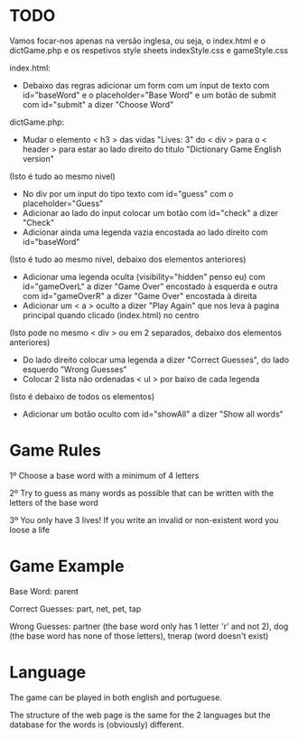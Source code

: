 # TODO
Vamos focar-nos apenas na versão inglesa, ou seja, o index.html e o dictGame.php e os respetivos style sheets indexStyle.css e gameStyle.css

index.html: 
- Debaixo das regras adicionar um form com um input de texto com id="baseWord" e o placeholder="Base Word" e um botão de submit com id="submit" a dizer "Choose Word"

dictGame.php: 
- Mudar o elemento < h3 > das vidas "Lives: 3" do < div > para o < header > para estar ao lado direito do titulo "Dictionary Game English version"

(Isto é tudo ao mesmo nivel)
- No div por um input do tipo texto com id="guess" com o placeholder="Guess"
- Adicionar ao lado do input colocar um botão com id="check" a dizer "Check"
- Adicionar ainda uma legenda vazia encostada ao lado direito com id="baseWord"

(Isto é tudo ao mesmo nivel, debaixo dos elementos anteriores)
- Adicionar uma legenda oculta (visibility="hidden" penso eu) com id="gameOverL" a dizer "Game Over" encostado à esquerda e outra com id="gameOverR" a dizer "Game Over" encostada à direita
- Adicionar um < a > oculto a dizer "Play Again" que nos leva à pagina principal quando clicado (index.html) no centro
 
(Isto pode no mesmo < div > ou em 2 separados, debaixo dos elementos anteriores) 
- Do lado direito colocar uma legenda a dizer "Correct Guesses", do lado esquerdo "Wrong Guesses"
- Colocar 2 lista não ordenadas < ul > por baixo de cada legenda
  
(Isto é debaixo de todos os elementos)
- Adicionar um botão oculto com id="showAll" a dizer "Show all words"


# Game Rules
1º Choose a base word with a minimum of 4 letters

2º Try to guess as many words as possible that can be written with the letters of the base word

3º You only have 3 lives! If you write an invalid or non-existent word you loose a life

# Game Example
Base Word: parent

Correct Guesses: part, net, pet, tap

Wrong Guesses: partner (the base word only has 1 letter 'r' and not 2), dog (the base word has none of those letters), tnerap (word doesn't exist)

# Language
The game can be played in both english and portuguese. 

The structure of the web page is the same for the 2 languages but the database for the words is (obviously) different.

